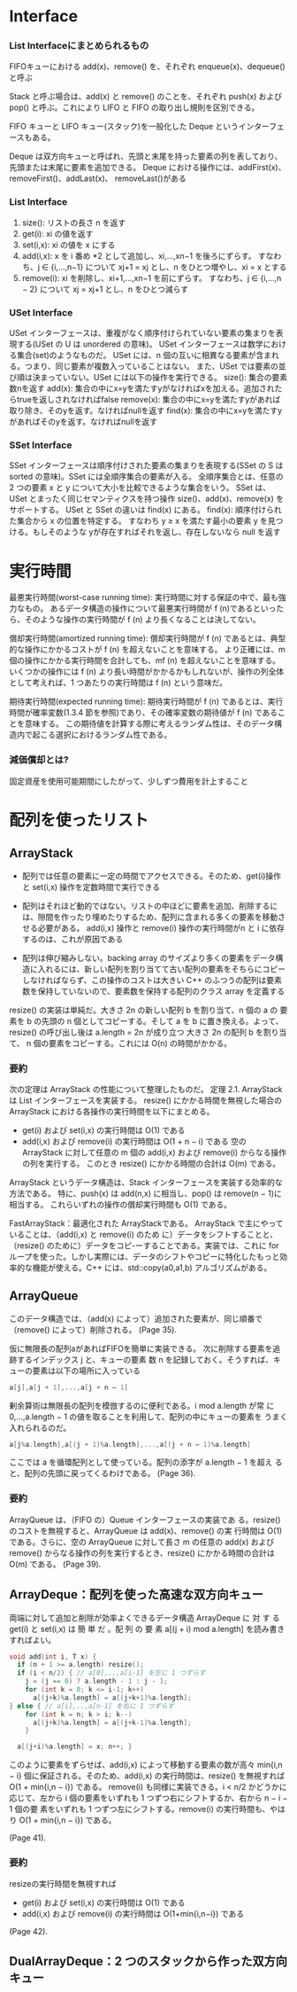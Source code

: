 # Interface

### List Interfaceにまとめられるもの

FIFOキューにおける add(x)、remove() を、それぞれ enqueue(x)、dequeue() と呼ぶ

Stack と呼ぶ場合は、add(x) と remove() のことを、それぞれ push(x) および pop() と呼ぶ。これにより LIFO と FIFO の取り出し規則を区別できる。

FIFO キューと LIFO キュー(スタック)を一般化した Deque というインターフェースもある。

Deque は双方向キューと呼ばれ、先頭と末尾を持った要素の列を表しており、先頭または末尾に要素を追加できる。
Deque における操作には、addFirst(x)、removeFirst()、addLast(x)、 removeLast()がある

### List Interface

1. size(): リストの長さ n を返す
2. get(i): xi の値を返す
3. set(i,x): xi の値を x にする
4. add(i,x): x を i 番め *2 として追加し、xi,...,xn−1 を後ろにずらす。
すなわち、j ∈ {i,...,n−1} について xj+1 = xj とし、n をひとつ増やし、xi = x とする
5. remove(i): xi を削除し、xi+1,...,xn−1 を前にずらす。
すなわち、j ∈ {i,...,n − 2} について xj = xj+1 とし、n をひとつ減らす


### USet Interface

USet インターフェースは、重複がなく順序付けられていない要素の集まりを表現する(USet の U は unordered の意味)。
USet インターフェースは数学における集合(set)のようなものだ。
USet には、n 個の互いに相異なる要素が含まれる。つまり、同じ要素が複数入っていることはない。
また、USet では要素の並び順は決まっていない。USet には以下の操作を実行できる。
size(): 集合の要素数nを返す
add(x): 集合の中にx=yを満たすyがなければxを加える。追加されたらtrueを返しされなければfalse
remove(x): 集合の中にx=yを満たすyがあれば取り除き、そのyを返す。なければnullを返す
find(x):  集合の中にx=yを満たすyがあればそのyを返す。なければnullを返す

### SSet Interface

SSet インターフェースは順序付けされた要素の集まりを表現する(SSet の S
は sorted の意味)。SSet には全順序集合の要素が入る。
全順序集合とは、任意の 2 つの要素 x と y について大小を比較できるような集合をいう。
SSet は、USet とまったく同じセマンティクスを持つ操作 size()、add(x)、remove(x) をサポートする。
USet と SSet の違いは find(x) にある。
find(x): 順序付けられた集合から x の位置を特定する。
すなわち y ≥ x を満たす最小の要素 y を見つける。もしそのような yが存在すればそれを返し、存在しないなら null を返す

# 実行時間

最悪実行時間(worst-case running time):
実行時間に対する保証の中で、最も強力なもの。
あるデータ構造の操作について最悪実行時間が f (n)であるといったら、そのような操作の実行時間が f (n) より長くなることは決してない。

償却実行時間(amortized running time):
償却実行時間が f (n) であるとは、典型的な操作にかかるコストが f (n) を超えないことを意味する。
より正確には、m 個の操作にかかる実行時間を合計しても、mf (n) を超えないことを意味する。
いくつかの操作には f (n) より長い時間がかかるかもしれないが、操作の列全体として考えれば、1 つあたりの実行時間は f (n) という意味だ。

期待実行時間(expected running time):
期待実行時間が f (n) であるとは、実行時間が確率変数(1.3.4 節を参照)であり、その確率変数の期待値が f (n) であることを意味する。
この期待値を計算する際に考えるランダム性は、そのデータ構造内で起こる選択におけるランダム性である。

### 減価償却とは?

固定資産を使用可能期間にしたがって、少しずつ費用を計上すること


# 配列を使ったリスト

## ArrayStack

- 配列では任意の要素に一定の時間でアクセスできる。そのため、get(i)操作と set(i,x) 操作を定数時間で実行できる

- 配列はそれほど動的ではない。リストの中ほどに要素を追加、削除するには、隙間を作ったり埋めたりするため、配列に含まれる多くの要素を移動させる必要がある。
add(i,x) 操作と remove(i) 操作の実行時間がn と i に依存するのは、これが原因である

- 配列は伸び縮みしない。backing array のサイズより多くの要素をデータ構造に入れるには、新しい配列を割り当てて古い配列の要素をそちらにコピーしなければならず、この操作のコストは大きい
C++ のふつうの配列は要素数を保持していないので、要素数を保持する配列のクラス array を定義する

resize() の実装は単純だ。大きさ 2n の新しい配列 b を割り当て、n 個の a の 要素を b の先頭の n 個としてコピーする。そして a を b に置き換える。よって、resize() の呼び出し後は a.length = 2n が成り立つ
大きさ 2n の配列 b を割り当て、 n 個の要素をコピーする。これには O(n) の時間がかかる。

### 要約

次の定理は ArrayStack の性能について整理したものだ。
定理 2.1. ArrayStack は List インターフェースを実装する。
resize() にかかる時間を無視した場合の ArrayStack における各操作の実行時間を以下にまとめる。
- get(i) および set(i,x) の実行時間は O(1) である
- add(i,x) および remove(i) の実行時間は O(1 + n − i) である
空の ArrayStack に対して任意の m 個の add(i,x) および remove(i) からなる操作の列を実行する。
このとき resize() にかかる時間の合計は O(m) である。

ArrayStack というデータ構造は、Stack インターフェースを実装する効率的な方法である。
特に、push(x) は add(n,x) に相当し、pop() は remove(n − 1)に相当する。
これらいずれの操作の償却実行時間も O(1) である。

FastArrayStack：最適化された ArrayStackである。 ArrayStack で主にやっていることは、（add(i,x) と remove(i) のため に）データをシフトすることと、（resize() のために）データをコピ-ーすることである。実装では、これに for ループを使った。しかし実際には、データのシフトやコピーに特化したもっと効率的な機能が使える。C++ には、std::copy(a0,a1,b) アルゴリズムがある。

## ArrayQueue

このデータ構造では、（add(x) によって）追加された要素が、同じ順番で（remove() によって）削除される。
(Page 35).

仮に無限長の配列aがあればFIFOを簡単に実装できる。
次に削除する要素を追跡するインデックス j と、キューの要素 数 n を記録しておく。そうすれば、キューの要素は以下の場所に入っている

```c++
a[j],a[j + 1],...,a[j + n − 1]
```

剰余算術は無限長の配列を模倣するのに便利である。i mod a.length が常 に 0,...,a.length − 1 の値を取ることを利用して、配列の中にキューの要素を うまく入れられるのだ。

```c++
a[j%a.length],a[(j + 1)%a.length],...,a[(j + n − 1)%a.length]
```

ここでは a を循環配列として使っている。配列の添字が a.length − 1 を超え ると、配列の先頭に戻ってくるわけである。
(Page 36).



### 要約

ArrayQueue は、（FIFO の）Queue インターフェースの実装であ る。resize() のコストを無視すると、ArrayQueue は add(x)、remove() の実 行時間は O(1) である。さらに、空の ArrayQueue に対して長さ m の任意の add(x) および remove() からなる操作の列を実行するとき、resize() にかかる時間の合計は O(m) である。
(Page 39).

## ArrayDeque：配列を使った高速な双方向キュー

両端に対して追加と削除が効率よくできるデータ構造
ArrayDeque に 対 す る get(i) と set(i,x) は 簡 単 だ 。配 列 の 要 素 a[(j + i) mod a.length] を読み書きすればよい。

```c++
void add(int i, T x) {
  if (n + 1 >= a.length) resize();
  if (i < n/2) { // a[0],..,a[i-1] を左に 1 つずらす
    j = (j == 0) ? a.length - 1 : j - 1;
    for (int k = 0; k <= i-1; k++)
      a[(j+k)%a.length] = a[(j+k+1)%a.length];
} else { // a[i],..,a[n-1] を右に 1 つずらす
    for (int k = n; k > i; k--)
      a[(j+k)%a.length] = a[(j+k-1)%a.length];
    }

  a[(j+i)%a.length] = x; n++; }
```

このように要素をずらせば、add(i,x) によって移動する要素の数が高々 min{i,n − i} 個に保証される。そのため、add(i,x) の実行時間は、resize() を無視すれば O(1 + min{i,n − i}) である。 remove(i) も同様に実装できる。i < n/2 かどうかに応じて、左から i 個の要素をいずれも 1 つずつ右にシフトするか、右から n − i − 1 個の要 素をいずれも 1 つずつ左にシフトする。remove(i) の実行時間も、やはり O(1 + min{i,n − i}) である。

(Page 41).

### 要約

resizeの実行時間を無視すれば

- get(i) および set(i,x) の実行時間は O(1) である
- add(i,x) および remove(i) の実行時間は O(1+min{i,n−i}) である

(Page 42).


## DualArrayDeque：2 つのスタックから作った双方向 キュー


